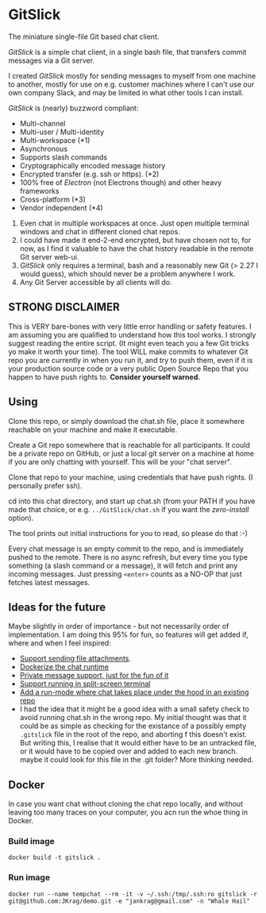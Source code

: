 # GitSlick

The miniature single-file Git based chat client.

*GitSlick* is a simple chat client, in a single bash file, that transfers commit messages via a Git server.

I created *GitSlick* mostly for sending messages to myself from one machine to another, mostly for use
on e.g. customer machines where I can't use our own company Slack, and may be limited in what other tools
I can install.

*GitSlick* is (nearly) buzzword compliant:

* Multi-channel
* Multi-user / Multi-identity
* Multi-workspace (*1)
* Asynchronous
* Supports slash commands
* Cryptographically encoded message history
* Encrypted transfer (e.g. ssh or https). (*2)
* 100% free of *Electron* (not Electrons though) and other heavy frameworks
* Cross-platform (*3)
* Vendor independent (*4)

1) Even chat in multiple workspaces at once. Just open multiple terminal windows and chat in different cloned chat repos.
2) I could have made it end-2-end encrypted, but have chosen not to, for now, as I find it valuable to have the chat history readable in the remote Git server web-ui.
3) *GitSlick* only requires a terminal, bash and a reasonably new Git (> 2.27 I would guess), which should never be a problem anywhere I work.
4) Any Git Server accessible by all clients will do.

## STRONG DISCLAIMER

This is VERY bare-bones with very little error handling or safety features. I am assuming you are qualified to understand how this tool works.
I strongly suggest reading the entire script. (It might even teach you a few Git tricks yo make it worth your time). The tool WILL make commits to whatever Git repo you are currently in when you run it, and try to push them, even if it is your production source code or a very public Open Source Repo that you happen to have push rights to. **Consider yourself warned.**

## Using

Clone this repo, or simply download the chat.sh file, place it somewhere reachable on your machine and make it executable.

Create a Git repo somewhere that is reachable for all participants. It could be a private repo on GitHub, or
just a local git server on a machine at home if you are only chatting with yourself.
This will be your "chat server".

Clone that repo to your machine, using credentials that have push rights. (I personally prefer ssh).

cd into this chat directory, and start up chat.sh (from your PATH if you have made that choice, or e.g. `../GitSlick/chat.sh` if you want the *zero-install* option).

The tool prints out initial instructions for you to read, so please do that :-)

Every chat message is an empty commit to the repo, and is immediately pushed to the remote. There is no async refresh, but every time you type something (a slash command or a message), it will fetch and print any incoming messages. Just pressing `<enter>` counts as a NO-OP that just fetches latest messages.

## Ideas for the future

Maybe slightly in order of importance - but not necessarily order of implementation. I am doing this 95% for fun, so features will get added if, where and when I feel inspired:

* [Support sending file attachments](https://github.com/JKrag/GitSlick/issues/1).
* [Dockerize the chat runtime](https://github.com/JKrag/GitSlick/issues/3)
* [Private message support, just for the fun of it](https://github.com/JKrag/GitSlick/issues/4)
* [Support running in split-screen terminal](https://github.com/JKrag/GitSlick/issues/5)
* [Add a run-mode where chat takes place under the hood in an existing repo](https://github.com/JKrag/GitSlick/issues/6)
* I had the idea that it might be a good idea with a small safety check to avoid running chat.sh in the wrong repo. My initial thought was that it could be as simple as checking for the existance of a possibly empty `.gitslick` file in the root of the repo, and aborting f this doesn't exist. But writing this, I realise that it would either have to be an untracked file, or it would have to be copied over and added to each new branch. maybe it could look for this file in the .git folder? More thinking needed.

## Docker

In case you want chat without cloning the chat repo locally, and without leaving too many traces on your computer,
you acn run the whoe thing in Docker.

### Build image

```
docker build -t gitslick .
```

### Run image

```
docker run --name tempchat --rm -it -v ~/.ssh:/tmp/.ssh:ro gitslick -r git@github.com:JKrag/demo.git -e "jankrag@gmail.com" -n "Whale Hail"
```
